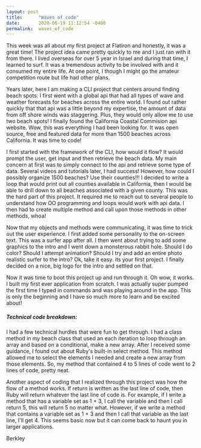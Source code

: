 ```yaml
---
layout: post
title:      "Waves of code"
date:       2020-06-19 11:12:54 -0400
permalink:  waves_of_code
---
```



This week was all about my first project at Flatiron and honestly, it was a great time! The project idea came pretty quickly to me and I just ran with it from there. I lived overseas for over 5 year in Israel and during that time, I learned to surf. It was a tremendous activity to be involved with and it consumed my entire life. At one point, I though I might go the amateur competition route but life had other plans. 

Years later, here I am making a CLI project that centers around finding beach spots. I first went with a global api that had all types of wave and weather forecasts for beaches across the entire world. I found out rather quickly that that api was a little beyond my expertise, the amount of data from off shore winds was staggering. Plus, they would only allow me to use two beach spots! I finally found the California Coastal Commision api website. Wow, this was everything I had been looking for. It was open source, free and featured data for more than 1500 beaches across California. It was time to code!

I first started with the framework of the CLI, how would it flow? It would prompt the user, get input and then retrieve the beach data. My main concern at first was to simply connect to the api and retrieve some type of data. Several videos and tutorials later, I had success! However, how could I possibly organize 1500 beaches? Use their counties!!! I decided to write a loop that would print out all counties available in California, then I would be able to drill down to all beaches associated with a given county. This was the hard part of this project. It required me to reach out to several people to understand how OO programming and loops would work with api data. I then had to create multiple method and call upon those methods in other methods, whoa! 

Now that my objects and methods were communicating, it was time to trick out the user experience. I first added some personality to the on-screen text. This was a surfer app after all. I then went about trying to add some graphics to the intro and I went down a monsterous rabbit hole. Should I do color? Should I attempt animation? Should I try and add an entire photo realistic surfer to the intro? Ok, take it easy. its your first project. I finally decided on a nice, big logo for the intro and settled on that. 

Now it was time to boot this project up and run through it. Oh wow, it works. I built my first ever application from scratch. I was actually super pumped the first time I typed in commands and was playing around in the app. This is only the beginning and I have so much more to learn and be excited about! 

##### Technical code breakdown:
I had a few technical hurdles that were fun to get through. I had a class method in my beach class that used an each 
iteration to loop through an array and based on a conditional, make a new array. After I received some guidance, 
I found out about Ruby's built-in select method. This method allowed me to select the elements I needed and create a
new array from those elements. So, my method that contained 4 to 5 lines of code went to 2 lines of code, pretty neat.

Another aspect of coding that I realized through this project was how the flow of a method works. If return is written as the last line of code, then Ruby will return whatever the last line of code is. For example, if I write a method that has a variable set as 1 + 3, I call the variable and then I call return 5, this will return 5 no matter what. However, if we write a method that contains a variable set as 1 + 3 and then I call that variable as the last line, I'll get 4.
This seems basic now but it can come back to haunt you in larger applications.


Berkley


